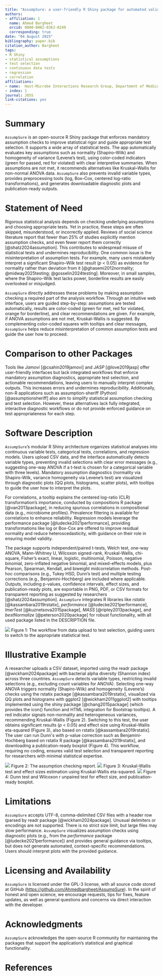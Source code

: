 ```yaml
---
title: "AssumpSure: a user-friendly R Shiny package for automated validation of statistical assumptions and appropriate test selection"
authors:
- affiliation: 1
  name: Ahmed Bargheet
  orcid: 0000-0002-0363-0249
  corresponding: true
date: "04 August 2025"
bibliography: paper.bib
citation_author: Bargheet
tags:
- R Shiny
- statistical assumptions
- test selection
- continuous data tests
- regression
- correlation
affiliations:
- name:  Host-Microbe Interactions Research Group, Department of Medical Biology, UiT The Arctic University of Norway, Tromsø, Norway
- index: 1
journal: JOSS
link-citations: yes
---
```


# Summary

`AssumpSure` is an open-source R Shiny package that enforces mandatory assumption checks to improve statistical rigor and guide appropriate test selection. It supports a wide array of statistical tests. The app automatically evaluates key assumptions such as normality (Shapiro–Wilk) and homogeneity of variance (Levene’s test), using color-coded indicators (green for passed, red for violated) with clear interpretive summaries. When assumptions are not met, it recommends alternatives like Kruskal–Wallis for non-normal ANOVA data. `AssumpSure` also prevents invalid variable types, provides preprocessing tools (log, Box–Cox, centered log-ratio transformations), and generates downloadable diagnostic plots and publication-ready outputs.

# Statement of Need
Rigorous statistical analysis depends on checking underlying assumptions and choosing appropriate tests. Yet in practice, these steps are often skipped, misunderstood, or incorrectly applied. Reviews of social science literature report that fewer than 25% of studies explicitly mention assumption checks, and even fewer report them correctly [@shatz2024assumption]. This contributes to widespread misuse of statistical tests and undermines reproducibility. One common issue is the misinterpretation of assumption tests. For example, many users mistakenly interpret a significant Shapiro–Wilk test result (*p* < 0.05) as evidence for normality rather than deviation from it [@ghasemi2012normality; @midway2025testing; @gosselin2024testing]. Moreover, in small samples, where the Shapiro–Wilk test lacks power, borderline results are easily overlooked or misjudged.

`AssumpSure` directly addresses these problems by making assumption checking a required part of the analysis workflow. Through an intuitive web interface, users are guided step-by-step: assumptions are tested automatically, results are color-coded (green for met, red for violated, orange for borderline), and clear recommendations are given. For example, if ANOVA assumptions are not met, Kruskal–Wallis is suggested. By complementing color-coded squares with tooltips and clear messages, `AssumpSure` helps reduce misinterpretation of common assumption tests and guide the user how to proceed.

# Comparison to other Packages
Tools like *Jamovi* [@csahin2019jamovi] and *JASP* [@love2019jasp] offer user-friendly interfaces but lack integrated workflows that enforce mandatory assumption diagnostics, appropriate test selection, and actionable recommendations, leaving users to manually interpret complex outputs. This increases errors and undermines reproducibility. Additionally, non-R applications such as assumption-sheriff (Python) [@assumptionsheriff] also aim to simplify statistical assumption checking and test selection. However, these alternatives lack fully integrated, interactive diagnostic workflows or do not provide enforced guidance on test appropriateness for each step.

# Software Description
`AssumpSure`’s modular R Shiny architecture organizes statistical analyses into continuous variable tests, categorical tests, correlations, and regression models. Users upload CSV data, and the interface automatically detects variable types, preventing invalid selections with clear error messages (e.g., suggesting one-way ANOVA if a t-test is chosen for a categorical variable with three levels). Mandatory assumption diagnostics (normality via Shapiro-Wilk, variance homogeneity via Levene’s test) are visualized through diagnostic plots (QQ plots, histograms, scatter plots), with tooltips to guide the user how to interpret the plots.

For correlations, a tooltip explains the centered log-ratio (CLR) transformation’s importance, conducted by compositions R package [@van2013package], in reducing spurious correlations in compositional data (e.g., microbiome profiles). Prevalence filtering is available for correlations to enhance reliability. Regression models leverage the performance package [@ludecke2021performance], providing transformations like log or Box-Cox are offered to improve residual normality and reduce heteroscedasticity, with guidance on their role in ensuring model validity. 

The package supports independent/paired t-tests, Welch test, one-way ANOVA, Mann-Whitney U, Wilcoxon signed-rank, Kruskal-Wallis, chi-square, Fisher’s exact, linear, logistic, multinomial, Poisson, negative binomial, zero-inflated negative binomial, and mixed-effects models, plus Pearson, Spearman, Kendall, and biweight midcorrelation methods. Post-hoc comparisons (e.g., Tukey HSD, Dunn’s test) and multiple testing corrections (e.g., Benjamini-Hochberg) are included where applicable. Outputs, including p-values, confidence intervals, effect sizes, and publication-ready plots, are exportable in PNG, PDF, or CSV formats for transparent reporting as suggested by researchers [@shatz2024assumption]. `AssumpSure` integrates R libraries like *rstatix* [@kassambara2019rstatix], *performance* [@ludecke2021performance], *lmerTest* [@kuznetsova2015package], *MASS* [@ripley2013package], and *bestNormalize* [@peterson2020package] for robust functionality, with all used package listed in the DESCRIPTION file.

![](figure1.png)
Figure 1: The workflow from data upload to test selection, guiding users to switch to the appropriate statistical test.


# Illustrative Example
A researcher uploads a CSV dataset, imported using the readr package [@wickham2024package] with bacterial alpha diversity (Shannon index) across three countries. `AssumpSure` detects variable types, restricting invalid selections (e.g., excluding count variables for ANOVA). Selecting one-way ANOVA triggers normality (Shapiro-Wilk) and homogeneity (Levene’s) checks using the rstatix package [@kassambara2019rstatix], visualized via QQ plots and histograms with ggplot2 [@wickham2011ggplot2] with tooltips implemented using the shiny package [@chang2015package] (which provides the icon() function and HTML integration for Bootstrap tooltips). A red indicator signals non-normality and heterogeneous variances, recommending Kruskal-Wallis (Figure 2). Switching to this test, the user obtains significant results (*p* < 0.05) and effect size using Kruskal-Wallis eta-squared (Figure 3), also based on rstatix [@kassambara2019rstatix]. The user can run Dunn's with p-value correction such as Benjamini-Hochberg based on rstatix R package [@kassambara2019rstatix], and downloading a publication-ready boxplot (Figure 4). This workflow, requiring no coding, ensures valid test selection and transparent reporting for researchers with minimal statistical expertise.

![](figure2.png)
Figure 2: The assumption checking report.
![](figure3.png)
Figure 3: Kruskal-Wallis test and effect sizes estimation using Kruskal-Wallis eta-squared.
![](figure4.png)
Figure 4: Dunn test and Wilcoxon r unpaired test for effect size, and publication-ready boxplot.

# Limitations
`AssumpSure` accepts UTF-8, comma-delimited CSV files with a header row (parsed by readr package [@wickham2024package]. Unusual delimiters or encodings are not supported. There is no strict size limit, but large files may slow performance. `AssumpSure` visualizes assumption checks using diagnostic plots (e.g., from the *performance* package [@ludecke2021performance]) and provides general guidance via tooltips, but does not generate automated, context-specific recommendations. Users should interpret plots with the provided guidance.

# Licensing and Availability
`AssumpSure` is licensed under the GPL-3 license, with all source code stored at GitHub (<https://github.com/Ahmedbargheet/AssumpSure>). In the spirit of honest and open science, we encourage requests, tips for fixes, feature updates, as well as general questions and concerns via direct interaction with the developer.

# Acknowledgments
`AssumpSure` acknowledges the open-source R community for maintaining the packages that support the application’s statistical and graphical functionality.

# References
